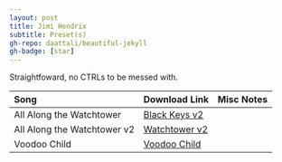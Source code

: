 ```yaml
---
layout: post
title: Jimi Hendrix
subtitle: Preset(s)
gh-repo: daattali/beautiful-jekyll
gh-badge: [star]
---
```


Straightfoward, no CTRLs to be messed with.

| Song | Download Link | Misc Notes |
| :------ |:--- |:--- |
| All Along the Watchtower | <a href="https://github.com/JonathanHagen/jonathanhagen.github.io/blob/f05f9154e801101e6ad0c0fb5d72cdeecb5e4c49/presets/Watchtower.prst?raw=true" target="_blank" class="button">Black Keys v2</a> |  |
| All Along the Watchtower v2 | <a href="https://github.com/JonathanHagen/jonathanhagen.github.io/blob/f05f9154e801101e6ad0c0fb5d72cdeecb5e4c49/presets/Watchtower%20v2.prst?raw=true" target="_blank">Watchtower v2</a> |  |
| Voodoo Child | <a href="https://github.com/JonathanHagen/jonathanhagen.github.io/blob/f05f9154e801101e6ad0c0fb5d72cdeecb5e4c49/presets/Voodoo%20Child.prst?raw=true" target="_blank" class="button">Voodoo Child</a> |  |

